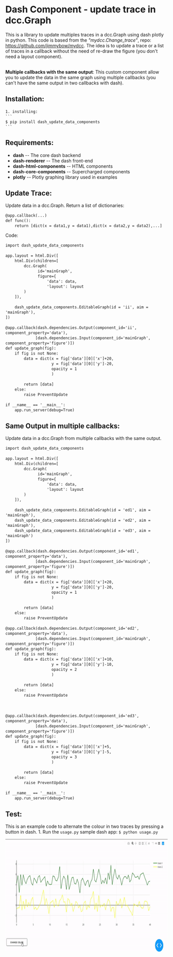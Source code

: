 # Dash Component - update trace in dcc.Graph
This is a library to update multiples traces in a dcc.Graph using dash plotly in python. This code is based from the *"mydcc.Change_trace"*, repo: https://github.com/jimmybow/mydcc. The idea is to update a trace or a list of traces in a callback without the need of re-draw the figure (you don't need a layout component).<br/> <br/>

**Multiple callbacks with the same output**: This custom component allow you to update the data in the same graph using multiple callbacks (you can't have the same output in two callbacks with dash). 

## Installation: 
    1. installing:
    ```
    $ pip install dash_update_data_components
    ```
## Requirements:
* **dash** -- The core dash backend
* **dash-renderer** -- The dash front-end
* **dash-html-components** -- HTML components
* **dash-core-components** -- Supercharged components
* **plotly** -- Plotly graphing library used in examples

## Update Trace:
Update data in a dcc.Graph. Return a list of dictionaries:
```
@app.callback(...)
def func():
    return [dict(x = data1,y = data1),dict(x = data2,y = data2),...]
```
Code:
```
import dash_update_data_components

app.layout = html.Div([
    html.Div(children=[
        dcc.Graph(
              id='mainGraph',
              figure={
                  'data': data,
                  'layout': layout          
        )
    ]),

    dash_update_data_components.EditableGraph(id = 'ii', aim = 'mainGraph'),
])

@app.callback(dash.dependencies.Output(component_id='ii', component_property='data'),             
             [dash.dependencies.Input(component_id='mainGraph', component_property='figure')])
def update_graph(fig):
    if fig is not None:        
        data = dict(x = fig['data'][0]['x']+20,
                    y = fig['data'][0]['y']-20,
                    opacity = 1
                    )

        return [data]
    else:
        raise PreventUpdate

if __name__ == '__main__':
    app.run_server(debug=True)
```

## Same Output in multiple callbacks:
Update data in a dcc.Graph from multiple callbacks with the same output.
```
import dash_update_data_components

app.layout = html.Div([
    html.Div(children=[
        dcc.Graph(
              id='mainGraph',
              figure={
                  'data': data,
                  'layout': layout          
        )
    ]),

    dash_update_data_components.EditableGraph(id = 'ed1', aim = 'mainGraph'),
    dash_update_data_components.EditableGraph(id = 'ed2', aim = 'mainGraph'),
    dash_update_data_components.EditableGraph(id = 'ed3', aim = 'mainGraph')
])

@app.callback(dash.dependencies.Output(component_id='ed1', component_property='data'),             
             [dash.dependencies.Input(component_id='mainGraph', component_property='figure')])
def update_graph(fig):
    if fig is not None:        
        data = dict(x = fig['data'][0]['x']+20,
                    y = fig['data'][0]['y']-20,
                    opacity = 1
                    )

        return [data]
    else:
        raise PreventUpdate
        
@app.callback(dash.dependencies.Output(component_id='ed2', component_property='data'),             
             [dash.dependencies.Input(component_id='mainGraph', component_property='figure')])
def update_graph(fig):
    if fig is not None:        
        data = dict(x = fig['data'][0]['x']+10,
                    y = fig['data'][0]['y']-10,
                    opacity = 2
                    )

        return [data]
    else:
        raise PreventUpdate
        
        
        
@app.callback(dash.dependencies.Output(component_id='ed3', component_property='data'),             
             [dash.dependencies.Input(component_id='mainGraph', component_property='figure')])
def update_graph(fig):
    if fig is not None:        
        data = dict(x = fig['data'][0]['x']+5,
                    y = fig['data'][0]['y']-5,
                    opacity = 3
                    )

        return [data]
    else:
        raise PreventUpdate

if __name__ == '__main__':
    app.run_server(debug=True)
```


## Test:
This is an example code to alternate the colour in two traces by pressing a button in dash.
    1.  Run the `usage.py` sample dash app:
        ```
        $ python usage.py
        ```

<img src="update-traces.gif" align="center" height="350" width="800"><br>

